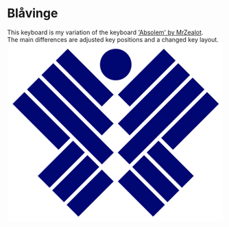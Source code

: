 # Blåvinge 
This keyboard is my variation of the keyboard ['Absolem' by MrZealot](https://github.com/mrzealot/absolem).<br>
The main differences are adjusted key positions and a changed key layout.
![ ](https://github.com/ThoNiklas/Blavinge/blob/main/logo/logo.png?width=100)

